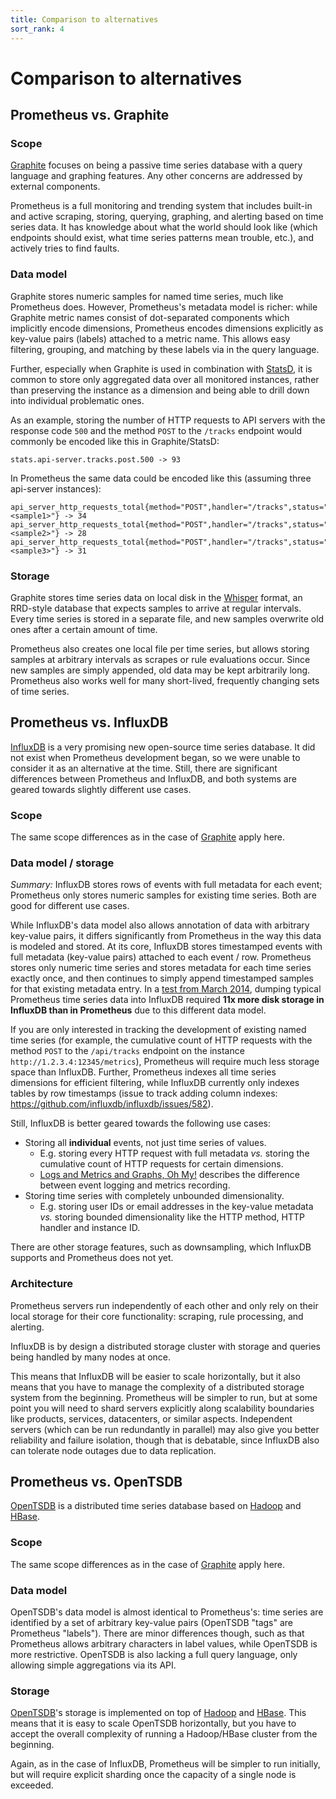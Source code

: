 ```yaml
---
title: Comparison to alternatives
sort_rank: 4
---
```


# Comparison to alternatives

## Prometheus vs. Graphite

### Scope

[Graphite](http://graphite.readthedocs.org/en/latest/) focuses on being a
passive time series database with a query language and graphing features. Any
other concerns are addressed by external components.

Prometheus is a full monitoring and trending system that includes built-in and
active scraping, storing, querying, graphing, and alerting based on time series
data. It has knowledge about what the world should look like (which endpoints
should exist, what time series patterns mean trouble, etc.), and actively tries
to find faults.

### Data model

Graphite stores numeric samples for named time series, much like Prometheus
does. However, Prometheus's metadata model is richer: while Graphite metric
names consist of dot-separated components which implicitly encode dimensions,
Prometheus encodes dimensions explicitly as key-value pairs (labels) attached
to a metric name. This allows easy filtering, grouping, and matching by these
labels via in the query language.

Further, especially when Graphite is used in combination with
[StatsD](https://github.com/etsy/statsd/), it is common to store only
aggregated data over all monitored instances, rather than preserving the
instance as a dimension and being able to drill down into individual
problematic ones.

As an example, storing the number of HTTP requests to API servers with the
response code `500` and the method `POST` to the `/tracks` endpoint would
commonly be encoded like this in Graphite/StatsD:

```
stats.api-server.tracks.post.500 -> 93
```

In Prometheus the same data could be encoded like this (assuming three api-server instances):

```
api_server_http_requests_total{method="POST",handler="/tracks",status="500",instance="<sample1>"} -> 34
api_server_http_requests_total{method="POST",handler="/tracks",status="500",instance="<sample2>"} -> 28
api_server_http_requests_total{method="POST",handler="/tracks",status="500",instance="<sample3>"} -> 31
```

### Storage

Graphite stores time series data on local disk in the
[Whisper](http://graphite.readthedocs.org/en/latest/whisper.html) format, an
RRD-style database that expects samples to arrive at regular intervals. Every
time series is stored in a separate file, and new samples overwrite old ones
after a certain amount of time.

Prometheus also creates one local file per time series, but allows storing
samples at arbitrary intervals as scrapes or rule evaluations occur. Since new
samples are simply appended, old data may be kept arbitrarily long. Prometheus
also works well for many short-lived, frequently changing sets of time series.

## Prometheus vs. InfluxDB

[InfluxDB](https://influxdata.com/) is a very promising new open-source time
series database. It did not exist when Prometheus development began, so we were
unable to consider it as an alternative at the time. Still, there are
significant differences between Prometheus and InfluxDB, and both systems are
geared towards slightly different use cases.

### Scope

The same scope differences as in the case of
[Graphite](/docs/introduction/comparison/#prometheus-vs-graphite) apply here.

### Data model / storage

*Summary:* InfluxDB stores rows of events with full metadata for each event;
Prometheus only stores numeric samples for existing time series. Both are good
for different use cases.

While InfluxDB's data model also allows annotation of data with arbitrary
key-value pairs, it differs significantly from Prometheus in the way this data
is modeled and stored. At its core, InfluxDB stores timestamped events with full metadata
(key-value pairs) attached to each event / row. Prometheus stores only numeric
time series and stores metadata for each time series exactly once, and then
continues to simply append timestamped samples for that existing metadata
entry. In a
[test from March 2014](https://docs.google.com/document/d/1OgnI7YBCT_Ub9Em39dEfx9BuiqRNS3oA62i8fJbwwQ8/edit?usp=sharing),
dumping typical Prometheus time series data into InfluxDB required **11x more
disk storage in InfluxDB than in Prometheus** due to this different data model.

If you are only interested in tracking the development of existing named
time series (for example, the cumulative count of HTTP requests with the method
`POST` to the `/api/tracks` endpoint on the instance
`http://1.2.3.4:12345/metrics`), Prometheus will require much less storage
space than InfluxDB. Further, Prometheus indexes all time series dimensions for
efficient filtering, while InfluxDB currently only indexes tables by row
timestamps (issue to track adding column indexes:
https://github.com/influxdb/influxdb/issues/582).

Still, InfluxDB is better geared towards the following use cases:

   * Storing all **individual** events, not just time series of values.
      * E.g. storing every HTTP request with full metadata *vs.* storing the
        cumulative count of HTTP requests for certain dimensions.
	  * [Logs and Metrics and Graphs, Oh My!](https://blog.raintank.io/logs-and-metrics-and-graphs-oh-my/)
        describes the difference between event logging and metrics recording.
   * Storing time series with completely unbounded dimensionality.
      * E.g. storing user IDs or email addresses in the key-value metadata
        *vs.* storing bounded dimensionality like the HTTP method, HTTP handler
        and instance ID.

There are other storage features, such as downsampling, which InfluxDB supports
and Prometheus does not yet.

### Architecture

Prometheus servers run independently of each other and only rely on their local
storage for their core functionality: scraping, rule processing, and alerting.

InfluxDB is by design a distributed storage cluster with storage and queries
being handled by many nodes at once.

This means that InfluxDB will be easier to scale horizontally, but it also
means that you have to manage the complexity of a distributed storage system
from the beginning. Prometheus will be simpler to run, but at some point you
will need to shard servers explicitly along scalability boundaries like
products, services, datacenters, or similar aspects. Independent servers (which
can be run redundantly in parallel) may also give you better reliability and
failure isolation, though that is debatable, since InfluxDB also can tolerate
node outages due to data replication.

## Prometheus vs. OpenTSDB

[OpenTSDB](http://opentsdb.net/) is a distributed time series database based on
[Hadoop](http://hadoop.apache.org/) and [HBase](http://hbase.apache.org/).

### Scope

The same scope differences as in the case of
[Graphite](/docs/introduction/comparison/#prometheus-vs-graphite) apply here.

### Data model

OpenTSDB's data model is almost identical to Prometheus's: time series are
identified by a set of arbitrary key-value pairs (OpenTSDB "tags" are
Prometheus "labels"). There are minor differences though, such as that
Prometheus allows arbitrary characters in label values, while OpenTSDB is more
restrictive. OpenTSDB is also lacking a full query language, only allowing
simple aggregations via its API.

### Storage

[OpenTSDB](http://opentsdb.net/)'s storage is implemented on top of
[Hadoop](http://hadoop.apache.org/) and [HBase](http://hbase.apache.org/). This
means that it is easy to scale OpenTSDB horizontally, but you have to accept
the overall complexity of running a Hadoop/HBase cluster from the beginning.

Again, as in the case of InfluxDB, Prometheus will be simpler to run initially,
but will require explicit sharding once the capacity of a single node is
exceeded.
